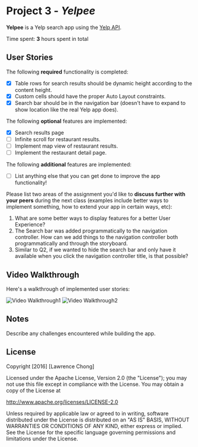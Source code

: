 # Project 3 - *Yelpee*

**Yelpee** is a Yelp search app using the [Yelp API](http://www.yelp.com/developers/documentation/v2/search_api).

Time spent: **3** hours spent in total

## User Stories

The following **required** functionality is completed:

- [X] Table rows for search results should be dynamic height according to the content height.
- [X] Custom cells should have the proper Auto Layout constraints.
- [X] Search bar should be in the navigation bar (doesn't have to expand to show location like the real Yelp app does).

The following **optional** features are implemented:

- [X] Search results page
- [ ] Infinite scroll for restaurant results.
- [ ] Implement map view of restaurant results.
- [ ] Implement the restaurant detail page.

The following **additional** features are implemented:

- [ ] List anything else that you can get done to improve the app functionality!

Please list two areas of the assignment you'd like to **discuss further with your peers** during the next class (examples include better ways to implement something, how to extend your app in certain ways, etc):

1. What are some better ways to display features for a better User Experience?
2. The Search bar was added programmatically to the navigation controller. How can we add things to the navigation controller both programmatically and through the storyboard. 
3. Similar to Q2, if we wanted to hide the search bar and only have it available when you click the navigation controller title, is that possible?

## Video Walkthrough 

Here's a walkthrough of implemented user stories:

<img src='http://i.imgur.com/oSJ1XjP.gif' title='Video Walkthrough1' width='' alt='Video Walkthrough1' />


<img src='http://i.imgur.com/pzUnZYz.gif' title='Video Walkthrough2' width='' alt='Video Walkthrough2' />


## Notes

Describe any challenges encountered while building the app.

## License

Copyright [2016] [Lawrence Chong]

Licensed under the Apache License, Version 2.0 (the "License");
you may not use this file except in compliance with the License.
You may obtain a copy of the License at

http://www.apache.org/licenses/LICENSE-2.0

Unless required by applicable law or agreed to in writing, software
distributed under the License is distributed on an "AS IS" BASIS,
WITHOUT WARRANTIES OR CONDITIONS OF ANY KIND, either express or implied.
See the License for the specific language governing permissions and
limitations under the License.

